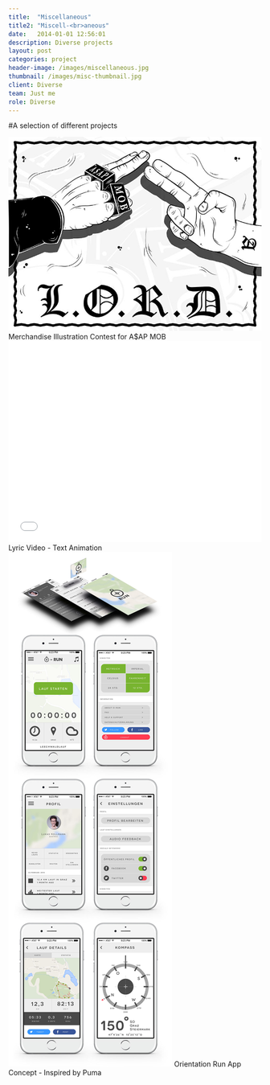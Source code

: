 ```yaml
---
title:  "Miscellaneous"
title2: "Miscell-<br>aneous"
date:   2014-01-01 12:56:01
description: Diverse projects
layout: post
categories: project
header-image: /images/miscellaneous.jpg
thumbnail: /images/misc-thumbnail.jpg
client: Diverse
team: Just me
role: Diverse
---
```

#A selection of different projects


<img src="/images/asap_mob.jpg">
Merchandise Illustration Contest for A$AP MOB


<iframe width="100%" height="400" src="//www.youtube.com/embed/W6cxCd6WjlY" frameborder="0" allowfullscreen></iframe>
Lyric Video - Text Animation

<img src="/images/orun.jpg">
Orientation Run App Concept - Inspired by Puma 
